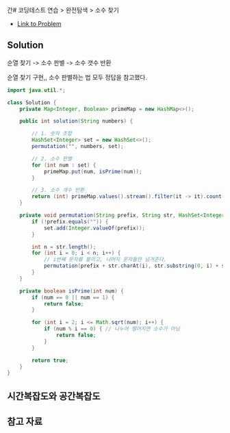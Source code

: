 간# 코딩테스트 연습 > 완전탐색 > 소수 찾기

- [Link to Problem](https://school.programmers.co.kr/learn/courses/30/lessons/42839)

## Solution
순열 찾기 -> 소수 판별 -> 소수 갯수 반환

순열 찾기 구현,, 소수 판별하는 법 모두 정답을 참고했다.

```java
import java.util.*;

class Solution {
    private Map<Integer, Boolean> primeMap = new HashMap<>();

    public int solution(String numbers) {

        // 1. 숫자 조합
        HashSet<Integer> set = new HashSet<>();
        permutation("", numbers, set);

        // 2. 소수 판별
        for (int num : set) {
            primeMap.put(num, isPrime(num));
        }

        // 3. 소수 개수 반환
        return (int) primeMap.values().stream().filter(it -> it).count();
    }

    private void permutation(String prefix, String str, HashSet<Integer> set) {
        if (!prefix.equals("")) {
            set.add(Integer.valueOf(prefix));
        }

        int n = str.length();
        for (int i = 0; i < n; i++) {
            // i번째 문자를 붙이고, 나머지 문자들만 넘겨준다.
            permutation(prefix + str.charAt(i), str.substring(0, i) + str.substring(i + 1, n), set);
        }
    }

    private boolean isPrime(int num) {
        if (num == 0 || num == 1) {
            return false;
        }

        for (int i = 2; i <= Math.sqrt(num); i++) {
            if (num % i == 0) { // 나누어 떨어지면 소수가 아님
                return false;
            }
        }

        return true;
    }
}
```

## 시간복잡도와 공간복잡도


## 참고 자료

